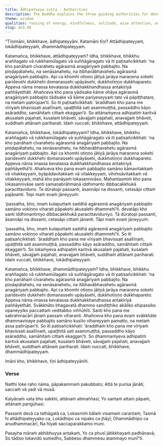 ```yaml
---
title: Ādhipateyya sutta - Authorities
description: The Buddha explains the three guiding authorities for developing wholesome qualities and maintaining purity - 1) Oneself, 2) world, and 3) Dhamma.
theme: wisdom
qualities: rousing of energy, mindfulness, solitude, wise attention, one-pointedness
slug: an3.40
---
```


“Tīṇimāni, bhikkhave, ādhipateyyāni. Katamāni tīṇi? Attādhipateyyaṁ, lokādhipateyyaṁ, dhammādhipateyyaṁ.

Katamañca, bhikkhave, attādhipateyyaṁ? Idha, bhikkhave, bhikkhu araññagato vā rukkhamūlagato vā suññāgāragato vā iti paṭisañcikkhati: ‘na kho panāhaṁ cīvarahetu agārasmā anagāriyaṁ pabbajito. Na piṇḍapātahetu, na senāsanahetu, na itibhavābhavahetu agārasmā anagāriyaṁ pabbajito. Api ca khomhi otiṇṇo jātiyā jarāya maraṇena sokehi paridevehi dukkhehi domanassehi upāyāsehi, dukkhotiṇṇo dukkhapareto. Appeva nāma imassa kevalassa dukkhakkhandhassa antakiriyā paññāyethāti. Ahañceva kho pana yādisake kāme ohāya agārasmā anagāriyaṁ pabbajito tādisake vā kāme pariyeseyyaṁ tato vā pāpiṭṭhatare, na metaṁ patirūpan’ti. So iti paṭisañcikkhati: ‘āraddhaṁ kho pana me vīriyaṁ bhavissati asallīnaṁ, upaṭṭhitā sati asammuṭṭhā, passaddho kāyo asāraddho, samāhitaṁ cittaṁ ekaggan’ti. So attānaṁyeva adhipatiṁ karitvā akusalaṁ pajahati, kusalaṁ bhāveti, sāvajjaṁ pajahati, anavajjaṁ bhāveti, suddhaṁ attānaṁ pariharati. Idaṁ vuccati, bhikkhave, attādhipateyyaṁ.

Katamañca, bhikkhave, lokādhipateyyaṁ? Idha, bhikkhave, bhikkhu araññagato vā rukkhamūlagato vā suññāgāragato vā iti paṭisañcikkhati: ‘na kho panāhaṁ cīvarahetu agārasmā anagāriyaṁ pabbajito. Na piṇḍapātahetu, na senāsanahetu, na itibhavābhavahetu agārasmā anagāriyaṁ pabbajito. Api ca khomhi otiṇṇo jātiyā jarāya maraṇena sokehi paridevehi dukkhehi domanassehi upāyāsehi, dukkhotiṇṇo dukkhapareto. Appeva nāma imassa kevalassa dukkhakkhandhassa antakiriyā paññāyethā’ti. Ahañceva kho pana evaṁ pabbajito samāno kāmavitakkaṁ vā vitakkeyyaṁ, byāpādavitakkaṁ vā vitakkeyyaṁ, vihiṁsāvitakkaṁ vā vitakkeyyaṁ, mahā kho panāyaṁ lokasannivāso. Mahantasmiṁ kho pana lokasannivāse santi samaṇabrāhmaṇā iddhimanto dibbacakkhukā paracittaviduno. Te dūratopi passanti, āsannāpi na dissanti, cetasāpi cittaṁ pajānanti. Tepi maṁ evaṁ jāneyyuṁ:

‘passatha, bho, imaṁ kulaputtaṁ saddhā agārasmā anagāriyaṁ pabbajito samāno vokiṇṇo viharati pāpakehi akusalehi dhammehī’ti. devatāpi kho santi iddhimantiniyo dibbacakkhukā paracittaviduniyo. Tā dūratopi passanti, āsannāpi na dissanti, cetasāpi cittaṁ jānanti. Tāpi maṁ evaṁ jāneyyuṁ:

‘passatha, bho, imaṁ kulaputtaṁ saddhā agārasmā anagāriyaṁ pabbajito samāno vokiṇṇo viharati pāpakehi akusalehi dhammehī’ti. So iti paṭisañcikkhati: ‘āraddhaṁ kho pana me vīriyaṁ bhavissati asallīnaṁ, upaṭṭhitā sati asammuṭṭhā, passaddho kāyo asāraddho, samāhitaṁ cittaṁ ekaggan’ti. So lokaṁyeva adhipatiṁ karitvā akusalaṁ pajahati, kusalaṁ bhāveti, sāvajjaṁ pajahati, anavajjaṁ bhāveti, suddhaṁ attānaṁ pariharati. Idaṁ vuccati, bhikkhave, lokādhipateyyaṁ.

Katamañca, bhikkhave, dhammādhipateyyaṁ? Idha, bhikkhave, bhikkhu araññagato vā rukkhamūlagato vā suññāgāragato vā iti paṭisañcikkhati: ‘na kho panāhaṁ cīvarahetu agārasmā anagāriyaṁ pabbajito. Na piṇḍapātahetu, na senāsanahetu, na itibhavābhavahetu agārasmā anagāriyaṁ pabbajito. Api ca khomhi otiṇṇo jātiyā jarāya maraṇena sokehi paridevehi dukkhehi domanassehi upāyāsehi, dukkhotiṇṇo dukkhapareto. Appeva nāma imassa kevalassa dukkhakkhandhassa antakiriyā paññāyethāti. Svākkhāto bhagavatā dhammo sandiṭṭhiko akāliko ehipassiko opaneyyiko paccattaṁ veditabbo viññūhīti. Santi kho pana me sabrahmacārī jānaṁ passaṁ viharanti. Ahañceva kho pana evaṁ svākkhāte dhammavinaye pabbajito samāno kusīto vihareyyaṁ pamatto, na metaṁ assa patirūpan’ti. So iti paṭisañcikkhati: ‘āraddhaṁ kho pana me vīriyaṁ bhavissati asallīnaṁ, upaṭṭhitā sati asammuṭṭhā, passaddho kāyo asāraddho, samāhitaṁ cittaṁ ekaggan’ti. So dhammaṁyeva adhipatiṁ karitvā akusalaṁ pajahati, kusalaṁ bhāveti, sāvajjaṁ pajahati, anavajjaṁ bhāveti, suddhaṁ attānaṁ pariharati. Idaṁ vuccati, bhikkhave, dhammādhipateyyaṁ.

Imāni kho, bhikkhave, tīṇi ādhipateyyānīti.

### Verse

Natthi loke raho nāma,
pāpakammaṁ pakubbato;
Attā te purisa jānāti,
saccaṁ vā yadi vā musā.

Kalyāṇaṁ vata bho sakkhi,
attānaṁ atimaññasi;
Yo santaṁ attani pāpaṁ,
attānaṁ parigūhasi.

Passanti devā ca tathāgatā ca,
Lokasmiṁ bālaṁ visamaṁ carantaṁ;
Tasmā hi attādhipateyyako ca,
Lokādhipo ca nipako ca jhāyī;
Dhammādhipo ca anudhammacārī,
Na hīyati saccaparakkamo muni.

Pasayha māraṁ abhibhuyya antakaṁ,
Yo ca phusī jātikkhayaṁ padhānavā;
So tādiso lokavidū sumedho,
Sabbesu dhammesu atammayo munī”ti.
